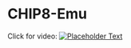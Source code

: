 # CHIP8-Emu
Click for video:
[![Placeholder Text](https://u.teknik.io/gIF8i.png)](https://u.teknik.io/CCdak.mp4)
